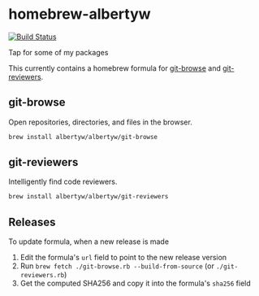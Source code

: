 # homebrew-albertyw

[![Build Status](https://drone.albertyw.com/api/badges/albertyw/homebrew-albertyw/status.svg)](https://drone.albertyw.com/albertyw/homebrew-albertyw)

Tap for some of my packages

This currently contains a homebrew formula for
[git-browse](https://github.com/albertyw/git-browse) and
[git-reviewers](https://github.com/albertyw/git-reviewers).


## git-browse

Open repositories, directories, and files in the browser.

```bash
brew install albertyw/albertyw/git-browse
```


## git-reviewers

Intelligently find code reviewers.

```bash
brew install albertyw/albertyw/git-reviewers
```

## Releases

To update formula, when a new release is made
1.  Edit the formula's `url` field to point to the new release version
2.  Run `brew fetch ./git-browse.rb --build-from-source` (or `./git-reviewers.rb`)
3.  Get the computed SHA256 and copy it into the formula's `sha256` field
